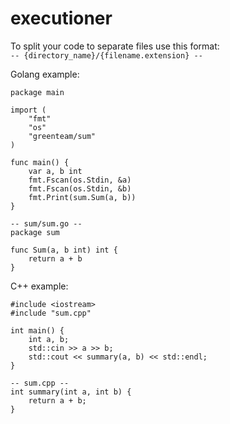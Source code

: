 # executioner

To split your code to separate files use this format:  
`-- {directory_name}/{filename.extension} --`  


Golang example:

```
package main  

import (
    "fmt"
    "os"
    "greenteam/sum"
)

func main() {
    var a, b int
    fmt.Fscan(os.Stdin, &a)
    fmt.Fscan(os.Stdin, &b)
    fmt.Print(sum.Sum(a, b))
}

-- sum/sum.go --
package sum

func Sum(a, b int) int {
    return a + b
}
```  

C++ example:

```
#include <iostream>
#include "sum.cpp"

int main() {
    int a, b;
    std::cin >> a >> b;
    std::cout << summary(a, b) << std::endl;
}

-- sum.cpp --
int summary(int a, int b) {
    return a + b;
}

```